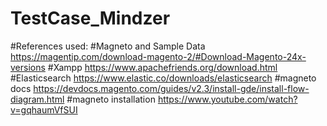 # TestCase_Mindzer

#References used:
#Magneto and Sample Data
https://magentip.com/download-magento-2/#Download-Magento-24x-versions 
#Xampp
https://www.apachefriends.org/download.html
#Elasticsearch
https://www.elastic.co/downloads/elasticsearch
#magneto docs
https://devdocs.magento.com/guides/v2.3/install-gde/install-flow-diagram.html
#magneto installation
https://www.youtube.com/watch?v=gqhaumVfSUI
